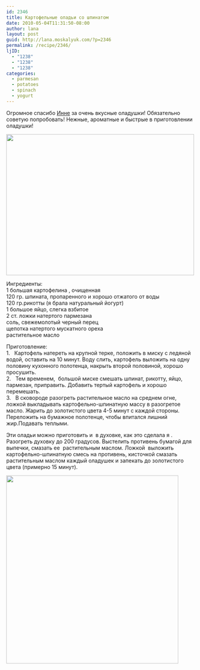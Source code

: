 ```yaml
---
id: 2346
title: Картофельные оладьи со шпинатом
date: 2010-05-04T11:31:50-08:00
author: lana
layout: post
guid: http://lana.moskalyuk.com/?p=2346
permalink: /recipe/2346/
ljID:
  - "1238"
  - "1238"
  - "1238"
categories:
  - parmesan
  - potatoes
  - spinach
  - yogurt
---
```

Огромное спасибо [Инне](http://lisa-alis.livejournal.com/43573.html?view=1015349#t1015349) за очень вкусные оладушки! Обязательно советую попробовать! Нежные, ароматные и быстрые в приготовлении оладушки!

<img loading="lazy" class="alignnone" title="Potato pancakes with spinach" src="http://farm5.static.flickr.com/4031/4578542805_ffb24bbede.jpg" alt="" width="500" height="375" /> 

Ингредиенты:  
1 большая картофелина , очищенная  
120 гр. шпината, пропаренного и хорошо отжатого от воды  
120 гр.рикотты (я брала натуральный йогурт)  
1 большое яйцо, слегка взбитое  
2 ст. ложки натертого пармезана  
соль, свежемолотый черный перец  
щепотка натертого мускатного ореха  
растительное масло

Приготовление:  
1.   Картофель натереть на крупной терке, положить в миску с ледяной водой, оставить на 10 минут. Воду слить, картофель выложить на одну половину кухонного полотенца, накрыть второй половиной, хорошо просушить.  
2.   Тем временем,  большой миске смешать шпинат, рикотту, яйцо, пармезан, приправить. Добавить тертый картофель и хорошо перемешать.  
3.   В сковороде разогреть растительное масло на среднем огне, ложкой выкладывать картофельно-шпинатную массу в разогретое масло. Жарить до золотистого цвета 4-5 минут с каждой стороны. Переложить на бумажное полотенце, чтобы впитался лишний жир.Подавать теплыми.

Эти оладьи можно приготовить и  в духовке, как это сделала я .  Разогреть духовку до 200 градусов. Выстелить противень бумагой для выпечки, смазать ее  растительным маслом. Ложкой  выложить картофельно-шпинатную смесь на противень, кисточкой смазать растительным маслом каждый оладушек и запекать до золотистого цвета (примерно 15 минут).

<img loading="lazy" class="alignnone" title="Potato cakes with spinach" src="http://farm5.static.flickr.com/4021/4579171926_1ea259faf6.jpg" alt="" width="458" height="500" />